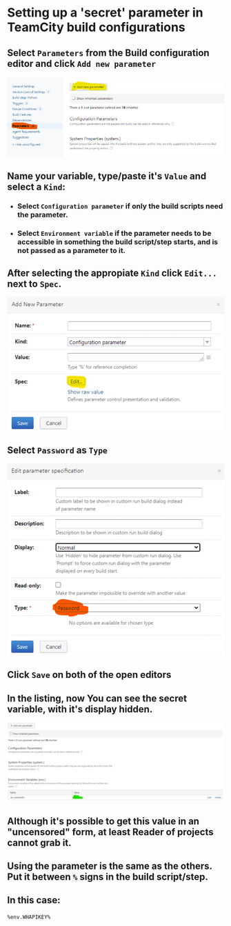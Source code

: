 # Setting up a 'secret' parameter in TeamCity build configurations

## Select `Parameters` from the Build configuration editor and click `Add new parameter`
![](1.png)


## Name your variable, type/paste it's `Value` and select a `Kind`:
* ### Select `Configuration parameter` if only the build scripts need the parameter.
* ### Select `Environment variable` if the parameter needs to be accessible in something the build script/step starts, and is not passed as a parameter to it.

## After selecting the appropiate `Kind` click `Edit...` next to `Spec`.
![](2.png)

## Select `Password` as `Type`
![](3.png)

## Click `Save` on both of the open editors

## In the listing, now You can see the secret variable, with it's display hidden.
![](4.png)

## Although it's possible to get this value in an "uncensored" form, at least Reader of projects cannot grab it.
## Using the parameter is the same as the others. Put it between `%` signs in the build script/step.
## In this case:
```
%env.WHAPIKEY%
```